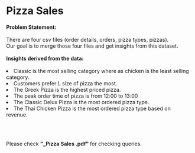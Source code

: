 <h1>Pizza Sales</h1>
<b>Problem Statement: </b><br><br>
There are four csv files (order details, orders, pizza types, pizzas). <br>
Our goal is to merge those four files and get insights from this dataset. <br> <br>
<b>Insights derived from the data: </b><br><br>
<li>Classic is the most selling category where as chicken is the least selling category.</li>
<li>Customers prefer L size of pizza the most.</li>
<li>The Greek Pizza is the highest priced pizza.</li>
<li>The peak order time of pizza is from 12:00 to 13:00 </li>
<li>The Classic Delux Pizza is the most ordered pizza type.</li>
<li>The Thai Chicken Pizza is the most ordered pizza type based on revenue.</li>

<br> <br> 

Please check <b> "_Pizza Sales .pdf" </b> for checking queries.
